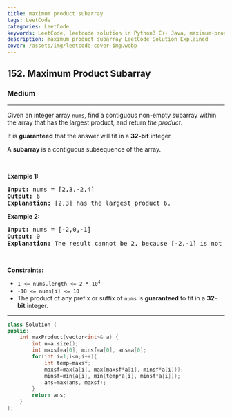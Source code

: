 ```yaml
---
title: maximum product subarray
tags: LeetCode
categories: LeetCode
keywords: LeetCode, leetcode solution in Python3 C++ Java, maximum-product-subarray solution
description: maximum product subarray LeetCode Solution Explained
cover: /assets/img/leetcode-cover-img.webp
---
```





<h2>152. Maximum Product Subarray</h2><h3>Medium</h3><hr><div><p>Given an integer array <code>nums</code>, find a contiguous non-empty subarray within the array that has the largest product, and return <em>the product</em>.</p>

<p>It is <strong>guaranteed</strong> that the answer will fit in a <strong>32-bit</strong> integer.</p>

<p>A <strong>subarray</strong> is a contiguous subsequence of the array.</p>

<p>&nbsp;</p>
<p><strong>Example 1:</strong></p>

<pre><strong>Input:</strong> nums = [2,3,-2,4]
<strong>Output:</strong> 6
<strong>Explanation:</strong> [2,3] has the largest product 6.
</pre>

<p><strong>Example 2:</strong></p>

<pre><strong>Input:</strong> nums = [-2,0,-1]
<strong>Output:</strong> 0
<strong>Explanation:</strong> The result cannot be 2, because [-2,-1] is not a subarray.
</pre>

<p>&nbsp;</p>
<p><strong>Constraints:</strong></p>

<ul>
	<li><code>1 &lt;= nums.length &lt;= 2 * 10<sup>4</sup></code></li>
	<li><code>-10 &lt;= nums[i] &lt;= 10</code></li>
	<li>The product of any prefix or suffix of <code>nums</code> is <strong>guaranteed</strong> to fit in a <strong>32-bit</strong> integer.</li>
</ul>
</div>

---




```cpp
class Solution {
public:
    int maxProduct(vector<int>& a) {
        int n=a.size();
        int maxsf=a[0], minsf=a[0], ans=a[0];
        for(int i=1;i<n;i++){
            int temp=maxsf;
            maxsf=max(a[i], max(maxsf*a[i], minsf*a[i]));
            minsf=min(a[i], min(temp*a[i], minsf*a[i]));
            ans=max(ans, maxsf);
        }
        return ans;
    }
};
```
